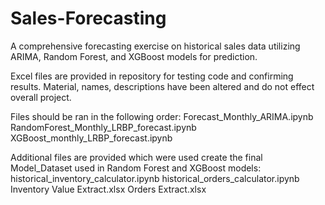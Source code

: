 # Sales-Forecasting
A comprehensive forecasting exercise on historical sales data utilizing ARIMA, Random Forest, and XGBoost models for prediction. 

Excel files are provided in repository for testing code and confirming results. 
Material, names, descriptions have been altered and do not effect overall project.

Files should be ran in the following order: 
Forecast_Monthly_ARIMA.ipynb
RandomForest_Monthly_LRBP_forecast.ipynb
XGBoost_monthly_LRBP_forecast.ipynb

Additional files are provided which were used create the final Model_Dataset used in Random Forest and XGBoost models: 
historical_inventory_calculator.ipynb
historical_orders_calculator.ipynb
Inventory Value Extract.xlsx
Orders Extract.xlsx
